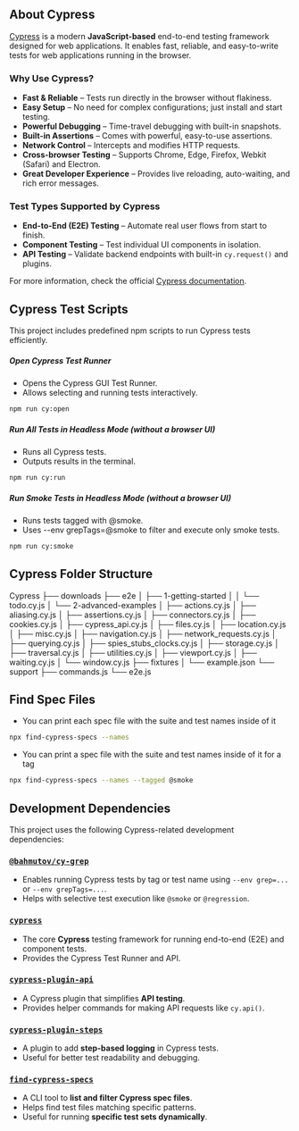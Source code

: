 ## About Cypress

[Cypress](https://www.cypress.io/) is a modern **JavaScript-based** end-to-end testing framework designed for web applications. It enables fast, reliable, and easy-to-write tests for web applications running in the browser.

### Why Use Cypress?
- **Fast & Reliable** – Tests run directly in the browser without flakiness.
- **Easy Setup** – No need for complex configurations; just install and start testing.
- **Powerful Debugging** – Time-travel debugging with built-in snapshots.
- **Built-in Assertions** – Comes with powerful, easy-to-use assertions.
- **Network Control** – Intercepts and modifies HTTP requests.
- **Cross-browser Testing** – Supports Chrome, Edge, Firefox, Webkit (Safari) and Electron.
- **Great Developer Experience** – Provides live reloading, auto-waiting, and rich error messages.

### Test Types Supported by Cypress
- **End-to-End (E2E) Testing** – Automate real user flows from start to finish.
- **Component Testing** – Test individual UI components in isolation.
- **API Testing** – Validate backend endpoints with built-in `cy.request()` and plugins.

For more information, check the official [Cypress documentation](https://docs.cypress.io).

## Cypress Test Scripts

This project includes predefined npm scripts to run Cypress tests efficiently.

##### Open Cypress Test Runner
- Opens the Cypress GUI Test Runner.
- Allows selecting and running tests interactively.
```sh
npm run cy:open
```

##### Run All Tests in Headless Mode (without a browser UI)
- Runs all Cypress tests.
- Outputs results in the terminal.

```sh
npm run cy:run
```

##### Run Smoke Tests in Headless Mode (without a browser UI)
- Runs tests tagged with @smoke.
- Uses --env grepTags=@smoke to filter and execute only smoke tests.

```sh
npm run cy:smoke
```

## Cypress Folder Structure
Cypress
├── downloads
├── e2e
│   ├── 1-getting-started
│   │   └── todo.cy.js
│   └── 2-advanced-examples
│       ├── actions.cy.js
│       ├── aliasing.cy.js
│       ├── assertions.cy.js
│       ├── connectors.cy.js
│       ├── cookies.cy.js
│       ├── cypress_api.cy.js
│       ├── files.cy.js
│       ├── location.cy.js
│       ├── misc.cy.js
│       ├── navigation.cy.js
│       ├── network_requests.cy.js
│       ├── querying.cy.js
│       ├── spies_stubs_clocks.cy.js
│       ├── storage.cy.js
│       ├── traversal.cy.js
│       ├── utilities.cy.js
│       ├── viewport.cy.js
│       ├── waiting.cy.js
│       └── window.cy.js
├── fixtures
│   └── example.json
└── support
    ├── commands.js
    └── e2e.js

## Find Spec Files
- You can print each spec file with the suite and test names inside of it 
```sh
npx find-cypress-specs --names
```

- You can print a spec file with the suite and test names inside of it for a tag 
```sh
npx find-cypress-specs --names --tagged @smoke
```

## Development Dependencies

This project uses the following Cypress-related development dependencies:

### [`@bahmutov/cy-grep`](https://github.com/bahmutov/cy-grep)
- Enables running Cypress tests by tag or test name using `--env grep=...` or `--env grepTags=...`.
- Helps with selective test execution like `@smoke` or `@regression`.

### [`cypress`](https://www.npmjs.com/package/cypress)
- The core **Cypress** testing framework for running end-to-end (E2E) and component tests.
- Provides the Cypress Test Runner and API.

### [`cypress-plugin-api`](https://www.npmjs.com/package/cypress-plugin-api)
- A Cypress plugin that simplifies **API testing**.
- Provides helper commands for making API requests like `cy.api()`.

### [`cypress-plugin-steps`](https://github.com/Titaniumnetwork-dev/cypress-plugin-steps)
- A plugin to add **step-based logging** in Cypress tests.
- Useful for better test readability and debugging.
  
### [`find-cypress-specs`](https://www.npmjs.com/package/find-cypress-specs)
- A CLI tool to **list and filter Cypress spec files**.
- Helps find test files matching specific patterns.
- Useful for running **specific test sets dynamically**.
